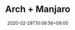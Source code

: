 ---
title: "Arch + Manjaro"
date: 2020-02-28T10:08:56+09:00
description: "O fio da navalha"
draft: false
collapsible: true
weight: 2
---